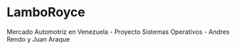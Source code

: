 # LamboRoyce
Mercado Automotriz en Venezuela - Proyecto Sistemas Operativos - Andres Rendo y Juan Araque
